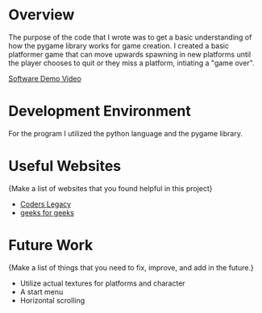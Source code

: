 # Overview

The purpose of the code that I wrote was to get a basic understanding of how the pygame library works for game creation. 
I created a basic platformer game that can move upwards spawning in new platforms until the player chooses to quit or they miss a platform, intiating a "game over". 

[Software Demo Video](https://youtu.be/kC2Vrq4-ktY)

# Development Environment

For the program I utilized the python language and the pygame library.


# Useful Websites

{Make a list of websites that you found helpful in this project}
* [Coders Legacy](https://coderslegacy.com/python/pygame-platformer-game-development/)
* [geeks for geeks](https://www.geeksforgeeks.org/introduction-to-pygame/)

# Future Work

{Make a list of things that you need to fix, improve, and add in the future.}
* Utilize actual textures for platforms and character
* A start menu
* Horizontal scrolling